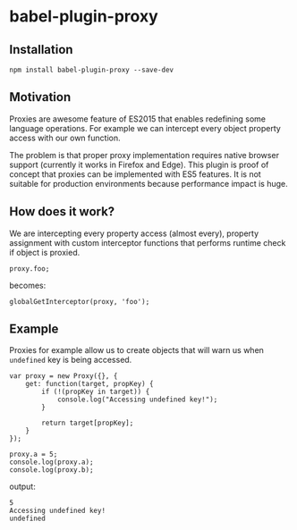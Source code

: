 # babel-plugin-proxy

## Installation
    
    npm install babel-plugin-proxy --save-dev

## Motivation

Proxies are awesome feature of ES2015 that enables redefining some language operations. For example we can intercept every object property access with our own function.
    
The problem is that proper proxy implementation requires native browser support (currently it works in Firefox and Edge). This plugin is proof of concept that proxies can be implemented with ES5 features. It is not suitable for production environments because performance impact is huge.
    
## How does it work?

We are intercepting every property access (almost every), property assignment with custom interceptor functions that performs runtime check if object is proxied.
    
    proxy.foo;
       
becomes:
    
    globalGetInterceptor(proxy, 'foo');

## Example
Proxies for example allow us to create objects that will warn us when `undefined` key is being accessed. 
     
    var proxy = new Proxy({}, {
        get: function(target, propKey) {
            if (!(propKey in target)) {
                console.log("Accessing undefined key!");
            }
    
            return target[propKey];
        }
    });
    
    proxy.a = 5;
    console.log(proxy.a);
    console.log(proxy.b);

output:

    5
    Accessing undefined key!
    undefined